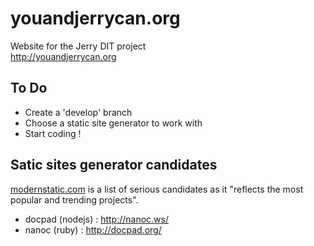 youandjerrycan.org
==================

Website for the Jerry DIT project   
http://youandjerrycan.org

## To Do
+ Create a 'develop' branch
+ Choose a static site generator to work with 
+ Start coding !

## Satic sites generator candidates
[modernstatic.com](http://modernstatic.com/) is a list of serious candidates as it "reflects the most popular and trending projects".
+ docpad (nodejs) : http://nanoc.ws/
+ nanoc (ruby) : http://docpad.org/
